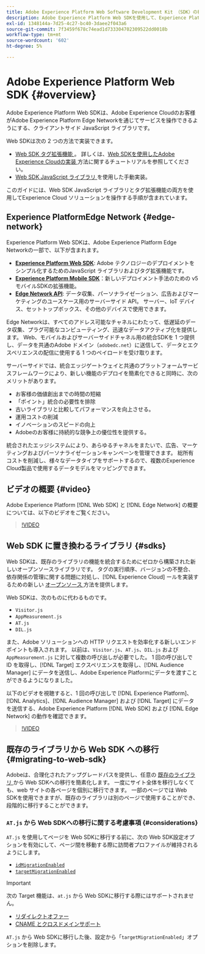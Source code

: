 ```yaml
---
title: Adobe Experience Platform Web Software Development Kit （SDK）の概要
description: Adobe Experience Platform Web SDKを使用して、Experience Platform機能を web サイトに統合する方法を説明します。
exl-id: 1348144a-7d25-4c27-bc40-3daee2f043a6
source-git-commit: 7f3459f678c74ead1d733304702309522dd0018b
workflow-type: tm+mt
source-wordcount: '602'
ht-degree: 5%

---
```


# Adobe Experience Platform Web SDK {#overview}

Adobe Experience Platform Web SDKは、Adobe Experience Cloudのお客様がAdobe Experience Platform Edge Networkを通じてサービスを操作できるようにする、クライアントサイド JavaScript ライブラリです。

Web SDKは次の 2 つの方法で実装できます。

* [Web SDK タグ拡張機能 ](../tags/extensions/client/web-sdk/web-sdk-extension-configuration.md)。 詳しくは、[Web SDKを使用したAdobe Experience Cloudの実装 ](https://experienceleague.adobe.com/docs/platform-learn/implement-web-sdk/overview.html?lang=ja) 方法に関するチュートリアルを参照してください。
* [Web SDK JavaScript ライブラリ ](install/library.md) を使用した手動実装。

このガイドには、Web SDK JavaScript ライブラリとタグ拡張機能の両方を使用してExperience Cloud ソリューションを操作する手順が含まれています。

## Experience PlatformEdge Network {#edge-network}



Experience Platform Web SDKは、Adobe Experience Platform Edge Networkの一部で、以下が含まれます。

* **[Experience Platform Web SDK](#overview)**: Adobe テクノロジーのデプロイメントをシンプル化するためのJavaScript ライブラリおよびタグ拡張機能です。
* **[Experience Platform Mobile SDK](https://developer.adobe.com/client-sdks/home/)**：新しいデプロイメント手法のための v5 モバイルSDKの拡張機能。
* **[Edge Network API](https://developer.adobe.com/data-collection-apis/docs/api/)**: データ収集、パーソナライゼーション、広告およびマーケティングのユースケース用のサーバーサイド API。 サーバー、IoT デバイス、セットトップボックス、その他のデバイスで使用できます。

Edge Networkは、すべてのアドレス可能なチャネルにわたって、低遅延のデータ収集、プラグ可能なコンピューティング、迅速なデータアクティブ化を提供します。 Web、モバイルおよびサーバーサイドチャネル用の統合SDKを 1 つ提供し、データを共通のAdobe ドメイン（`adobedc.net`）に送信して、データとエクスペリエンスの配信に使用する 1 つのペイロードを受け取ります。

サーバーサイドでは、統合エッジゲートウェイと共通のプラットフォームサービスフレームワークにより、新しい機能のデプロイを簡素化できると同時に、次のメリットがあります。

* お客様の価値創出までの時間の短縮
* 「ポイント」統合の必要性を排除
* 古いライブラリと比較してパフォーマンスを向上させる。
* 運用コストの削減
* イノベーションのスピードの向上
* Adobeのお客様に持続的な競争上の優位性を提供する。

統合されたエッジシステムにより、あらゆるチャネルをまたいで、広告、マーケティングおよびパーソナライゼーションキャンペーンを管理できます。 総所有コストを削減し、様々なデータタイプをサポートするので、複数のExperience Cloud製品で使用するデータモデルをマッピングできます。

## ビデオの概要 {#video}

Adobe Experience Platform [!DNL Web SDK] と [!DNL Edge Network] の概要については、以下のビデオをご覧ください。

>[!VIDEO](https://video.tv.adobe.com/v/37263?quality=12&learn=on&captions=jpn)

## Web SDK に置き換わるライブラリ {#sdks}

Web SDKは、既存のライブラリの機能を統合するためにゼロから構築された新しいオープンソースライブラリです。 タグの実行順序、バージョンの不整合、依存関係の管理に関する問題に対処し、[!DNL Experience Cloud] ールを実装するための新しい [ オープンソース ](https://github.com/adobe/alloy) 方法を提供します。

Web SDKは、次のものに代わるものです。

* `Visitor.js`
* `AppMeasurement.js`
* `AT.js`
* `DIL.js`

また、Adobe ソリューションへの HTTP リクエストを効率化する新しいエンドポイントも導入されます。 以前は、`Visitor.js`、`AT.js`、`DIL.js` および `AppMeasurement.js` に対して複数の呼び出しが必要でした。 1 回の呼び出しで ID を取得し、[!DNL Target] エクスペリエンスを取得し、[!DNL Audience Manager] にデータを送信し、Adobe Experience Platformにデータを渡すことができるようになりました。

以下のビデオを視聴すると、1 回の呼び出しで [!DNL Experience Platform]、[!DNL Analytics]、[!DNL Audience Manager] および [!DNL Target] にデータを送信する、Adobe Experience Platform [!DNL Web SDK] および [!DNL Edge Network] の動作を確認できます。

>[!VIDEO](https://video.tv.adobe.com/v/3413667?captions=jpn)

## 既存のライブラリから Web SDK への移行 {#migrating-to-web-sdk}

Adobeは、合理化されたアップグレードパスを提供し、任意の [ 既存のライブラリ ](#sdks) から Web SDKへの移行を簡素化します。 一度にサイト全体を移行しなくても、web サイトの各ページを個別に移行できます。 一部のページでは Web SDKを使用できますが、既存のライブラリは別のページで使用することができ、段階的に移行することができます。

### `AT.js` から Web SDKへの移行に関する考慮事項 {#considerations}

`AT.js` を使用してページを Web SDKに移行する前に、次の Web SDK設定オプションを有効にして、ページ間を移動する際に訪問者プロファイルが維持されるようにします。

* [`idMigrationEnabled`](/help/web-sdk/commands/configure/idmigrationenabled.md)
* [`targetMigrationEnabled`](/help/web-sdk/commands/configure/targetmigrationenabled.md)

>[!IMPORTANT]
>
>次の Target 機能は、`at.js` から Web SDKに移行する際にはサポートされません。
>
>* [リダイレクトオファー](https://experienceleague.adobe.com/docs/target/using/experiences/offers/offer-redirect.html?lang=ja)
>* [CNAME とクロスドメインサポート](https://experienceleague.adobe.com/docs/target-dev/developer/client-side/at-js-implementation/atjs-cookies.html?lang=ja)

`AT.js` から Web SDKに移行した後、設定から「`targetMigrationEnabled`」オプションを削除します。

